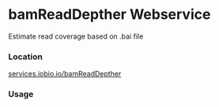 # bamReadDepther Webservice
Estimate read coverage based on .bai file

### Location
[services.iobio.io/bamReadDepther](http://services.iobio.io/bamReadDepther)

### Usage
